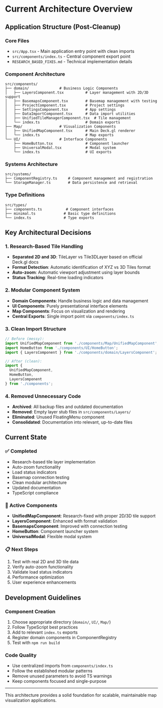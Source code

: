# Current Architecture Overview

## Application Structure (Post-Cleanup)

### Core Files
- `src/App.tsx` - Main application entry point with clean imports
- `src/components/index.ts` - Central component export point
- `RESEARCH_BASED_FIXES.md` - Technical implementation details

### Component Architecture

```
src/components/
├── domain/              # Business Logic Components
│   ├── LayersComponent.tsx          # Layer management with 2D/3D support
│   ├── BasemapsComponent.tsx        # Basemap management with testing
│   ├── ProjectComponent.tsx         # Project settings
│   ├── SettingsComponent.tsx        # App settings
│   ├── DataImportComponent.tsx      # Data import utilities
│   ├── UnifiedTileManagerComponent.tsx  # Tile management
│   └── index.ts                     # Domain exports
├── Map/                 # Visualization Components  
│   ├── UnifiedMapComponent.tsx      # Main Deck.gl renderer
│   └── index.ts                     # Map exports
└── UI/                  # Interface Components
    ├── HomeButton.tsx               # Component launcher
    ├── UniversalModal.tsx           # Modal system
    └── index.ts                     # UI exports
```

### Systems Architecture
```
src/systems/
├── ComponentRegistry.ts     # Component management and registration
└── StorageManager.ts        # Data persistence and retrieval
```

### Type Definitions
```
src/types/
├── components.ts           # Component interfaces
├── minimal.ts             # Basic type definitions
└── index.ts               # Type exports
```

## Key Architectural Decisions

### 1. Research-Based Tile Handling
- **Separated 2D and 3D**: TileLayer vs Tile3DLayer based on official Deck.gl docs
- **Format Detection**: Automatic identification of XYZ vs 3D Tiles format
- **Auto-zoom**: Automatic viewport adjustment using layer bounds
- **Status Tracking**: Real-time loading indicators

### 2. Modular Component System
- **Domain Components**: Handle business logic and data management
- **UI Components**: Purely presentational interface elements
- **Map Components**: Focus on visualization and rendering
- **Central Exports**: Single import point via `components/index.ts`

### 3. Clean Import Structure
```typescript
// Before (messy):
import UnifiedMapComponent from './components/Map/UnifiedMapComponent';
import HomeButton from './components/UI/HomeButton';
import { LayersComponent } from './components/domain/LayersComponent';

// After (clean):
import { 
  UnifiedMapComponent,
  HomeButton,
  LayersComponent 
} from './components';
```

### 4. Removed Unnecessary Code
- **Archived**: All backup files and outdated documentation
- **Removed**: Empty layer stub files in `src/components/Layers/`
- **Eliminated**: Unused FloatingMenu component
- **Consolidated**: Documentation into relevant, up-to-date files

## Current State

### ✅ Completed
- Research-based tile layer implementation
- Auto-zoom functionality
- Load status indicators
- Basemap connection testing
- Clean modular architecture
- Updated documentation
- TypeScript compliance

### 🔄 Active Components
- **UnifiedMapComponent**: Research-fixed with proper 2D/3D tile support
- **LayersComponent**: Enhanced with format validation
- **BasemapsComponent**: Improved with connection testing
- **HomeButton**: Component launcher system
- **UniversalModal**: Flexible modal system

### 📋 Next Steps
1. Test with real 2D and 3D tile data
2. Verify auto-zoom functionality
3. Validate load status indicators
4. Performance optimization
5. User experience enhancements

## Development Guidelines

### Component Creation
1. Choose appropriate directory (`domain/`, `UI/`, `Map/`)
2. Follow TypeScript best practices
3. Add to relevant `index.ts` exports
4. Register domain components in ComponentRegistry
5. Test with `npm run build`

### Code Quality
- Use centralized imports from `components/index.ts`
- Follow the established modular patterns
- Remove unused parameters to avoid TS warnings
- Keep components focused and single-purpose

---

This architecture provides a solid foundation for scalable, maintainable map visualization applications.

